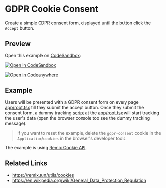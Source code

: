 # GDPR Cookie Consent

Create a simple GDPR consent form, displayed until the button click the `Accept` button.

## Preview

Open this example on [CodeSandbox](https://codesandbox.com):

[![Open in CodeSandbox](https://codesandbox.io/static/img/play-codesandbox.svg)](https://codesandbox.io/s/github/remix-run/examples/tree/main/gdpr-cookie-consent)

[![Open in Codeanywhere](https://codeanywhere.com/img/open-in-codeanywhere-btn.svg)](https://app.codeanywhere.com/#https://github.com/remix-run/examples)

## Example

Users will be presented with a GDPR consent form on every page [app/root.tsx](app/root.tsx) till they submit the accept button.
Once they submit the consent form, a dummy tracking [script](public/dummy-analytics-script.js) at the [app/root.tsx](app/root.tsx) will start tracking the user's data (open the browser console too see the dummy tracking message).

> If you want to reset the example, delete the `gdpr-consent` cookie in the `Application`/`cookies` in the browser's developer tools.

The example is using [Remix Cookie API](https://remix.run/utils/cookies).

## Related Links

- https://remix.run/utils/cookies
- https://en.wikipedia.org/wiki/General_Data_Protection_Regulation
